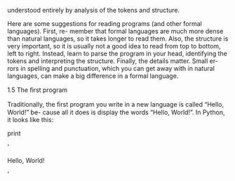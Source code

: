 understood entirely by analysis of the tokens and structure.

Here are some suggestions for reading programs (and other formal languages). First, re- member that formal languages are much more dense than natural languages, so it takes longer to read them. Also, the structure is very important, so it is usually not a good idea to read from top to bottom, left to right. Instead, learn to parse the program in your head, identifying the tokens and interpreting the structure. Finally, the details matter. Small er- rors in spelling and punctuation, which you can get away with in natural languages, can make a big difference in a formal language.

1.5 The ﬁrst program

Traditionally, the ﬁrst program you write in a new language is called “Hello, World!” be- cause all it does is display the words “Hello, World!”. In Python, it looks like this:

print

’

Hello, World!

’